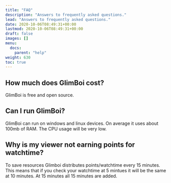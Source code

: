 ```yaml
---
title: "FAQ"
description: "Answers to frequently asked questions."
lead: "Answers to frequently asked questions."
date: 2020-10-06T08:49:31+00:00
lastmod: 2020-10-06T08:49:31+00:00
draft: false
images: []
menu:
  docs:
    parent: "help"
weight: 630
toc: true
---
```


## How much does GlimBoi cost?

GlimBoi is free and open source.

## Can I run GlimBoi?

GlimBoi can run on windows and linux devices. On average it uses about 100mb of RAM. The CPU usage will be very low.

## Why is my viewer not earning points for watchtime?

To save resources Glimboi distributes points/watchtime every 15 minutes. This means that if you check your watchtime at 5 mintues it will be the same at 10 minutes. At 15 minutes all 15 minutes are added.